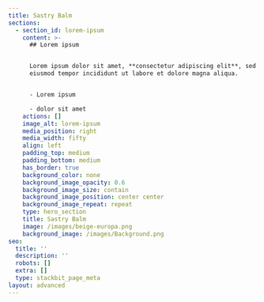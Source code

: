```yaml
---
title: Sastry Balm
sections:
  - section_id: lorem-ipsum
    content: >-
      ## Lorem ipsum


      Lorem ipsum dolor sit amet, **consectetur adipiscing elit**, sed do
      eiusmod tempor incididunt ut labore et dolore magna aliqua.


      - Lorem ipsum

      - dolor sit amet
    actions: []
    image_alt: lorem-ipsum
    media_position: right
    media_width: fifty
    align: left
    padding_top: medium
    padding_bottom: medium
    has_border: true
    background_color: none
    background_image_opacity: 0.6
    background_image_size: contain
    background_image_position: center center
    background_image_repeat: repeat
    type: hero_section
    title: Sastry Balm
    image: /images/beige-europa.png
    background_image: /images/Background.png
seo:
  title: ''
  description: ''
  robots: []
  extra: []
  type: stackbit_page_meta
layout: advanced
---
```

